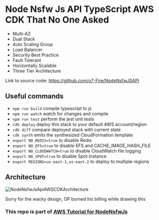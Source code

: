 # Node Nsfw Js API TypeScript AWS CDK That No One Asked
- Multi-AZ
- Dual Stack
- Auto Scaling Group
- Load Balancer
- Security Best Practice
- Fault Tolerant
- Horizontally Scalable
- Three Tier Architecture

Link to source code: https://github.com/o7-Fire/NodeNsfwJSAPI


## Useful commands

* `npm run build`   compile typescript to js
* `npm run watch`   watch for changes and compile
* `npm run test`    perform the jest unit tests
* `cdk deploy`      deploy this stack to your default AWS account/region
* `cdk diff`        compare deployed stack with current state
* `cdk synth`       emits the synthesized CloudFormation template
* `export NO_REDIS=true` to disable Redis
* `export NO_EFS=true` to disable EFS and CACHE_IMAGE_HASH_FILE
* `export NO_CLOUDWATCH=true` to disable CloudWatch file logging
* `export NO_SPOT=true` to disable Spot Instance
* `export REGIONS=us-east-1,us-east-2` to deploy to multiple regions

## Architecture
![NodeNsfwJsApiAWSCDKArchitecture](https://user-images.githubusercontent.com/49940811/193414050-d7b74f45-3113-4597-980f-f3c03c5e5c8a.png)

Sorry for the wacky design, OP burned his billing while drawing this 

### This repo is part of [AWS Tutorial for NodeNsfwJs](https://github.com/o7-Fire/NodeNsfwJSAPI/wiki/How-(not)-to-use-AWS-to-host)
